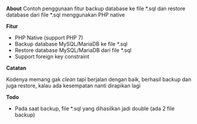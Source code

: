 **About**
Contoh penggunaan fitur backup database ke file *.sql dan restore database dari file *.sql menggunakan PHP native

**Fitur**
- PHP Native (support PHP 7)
- Backup database MySQL/MariaDB ke file *.sql
- Restore database MySQL/MariaDB dari file *.sql
- Support foreign key constraint

**Catatan**

Kodenya memang gak *clean* tapi berjalan dengan baik, berhasil backup dan juga restore, kalau ada kesempatan nanti dirapikan lagi

**Todo**
- Pada saat backup, file *.sql yang dihasilkan jadi double (ada 2 file backup)
